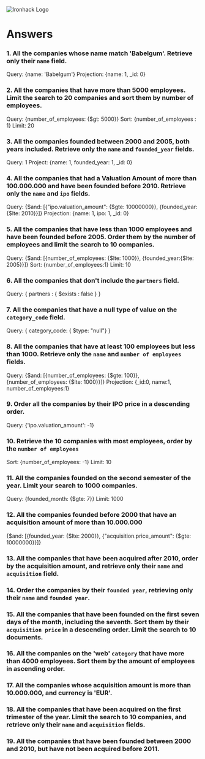 ![Ironhack Logo](https://i.imgur.com/1QgrNNw.png)

# Answers

### 1. All the companies whose name match 'Babelgum'. Retrieve only their `name` field.

<!-- Your Code Goes Here -->

Query: {name: 'Babelgum'}
Projection: {name: 1, \_id: 0}

### 2. All the companies that have more than 5000 employees. Limit the search to 20 companies and sort them by **number of employees**.

<!-- Your Code Goes Here -->

Query: {number_of_employees: {$gt: 5000}}
Sort: {number_of_employees : 1}
Limit: 20

### 3. All the companies founded between 2000 and 2005, both years included. Retrieve only the `name` and `founded_year` fields.

<!-- Your Code Goes Here -->

Query: 1
Project: {name: 1, founded_year: 1, \_id: 0}

### 4. All the companies that had a Valuation Amount of more than 100.000.000 and have been founded before 2010. Retrieve only the `name` and `ipo` fields.

<!-- Your Code Goes Here -->

Query: {$and: [{"ipo.valuation_amount": {$gte: 10000000}}, {founded_year:{$lte: 2010}}]}
Projection: {name: 1, ipo: 1, \_id: 0}

### 5. All the companies that have less than 1000 employees and have been founded before 2005. Order them by the number of employees and limit the search to 10 companies.

<!-- Your Code Goes Here -->

Query: {$and: [{number_of_employees: {$lte: 1000}}, {founded_year:{$lte: 2005}}]}
Sort: {number_of_employees:1}
Limit: 10

### 6. All the companies that don't include the `partners` field.

<!-- Your Code Goes Here -->

Query: { partners : { $exists : false } }

### 7. All the companies that have a null type of value on the `category_code` field.

<!-- Your Code Goes Here -->

Query: { category_code: { $type: "null"} }

### 8. All the companies that have at least 100 employees but less than 1000. Retrieve only the `name` and `number of employees` fields.

<!-- Your Code Goes Here -->

Query: {$and: [{number_of_employees: {$gte: 100}}, {number_of_employees: {$lte: 1000}}]}
Projection: {\_id:0, name:1, number_of_employees:1}

### 9. Order all the companies by their IPO price in a descending order.

<!-- Your Code Goes Here -->

Query: {'ipo.valuation_amount': -1}

### 10. Retrieve the 10 companies with most employees, order by the `number of employees`

<!-- Your Code Goes Here -->

Sort: {number_of_employees: -1}
Limit: 10

### 11. All the companies founded on the second semester of the year. Limit your search to 1000 companies.

<!-- Your Code Goes Here -->

Query: {founded_month: {$gte: 7}}
Limit: 1000

### 12. All the companies founded before 2000 that have an acquisition amount of more than 10.000.000

<!-- Your Code Goes Here -->

{$and: [{founded_year: {$lte: 2000}}, {"acquisition.price_amount": {$gte: 10000000}}]}

### 13. All the companies that have been acquired after 2010, order by the acquisition amount, and retrieve only their `name` and `acquisition` field.

<!-- Your Code Goes Here -->

### 14. Order the companies by their `founded year`, retrieving only their `name` and `founded year`.

<!-- Your Code Goes Here -->

### 15. All the companies that have been founded on the first seven days of the month, including the seventh. Sort them by their `acquisition price` in a descending order. Limit the search to 10 documents.

<!-- Your Code Goes Here -->

### 16. All the companies on the 'web' `category` that have more than 4000 employees. Sort them by the amount of employees in ascending order.

<!-- Your Code Goes Here -->

### 17. All the companies whose acquisition amount is more than 10.000.000, and currency is 'EUR'.

<!-- Your Code Goes Here -->

### 18. All the companies that have been acquired on the first trimester of the year. Limit the search to 10 companies, and retrieve only their `name` and `acquisition` fields.

<!-- Your Code Goes Here -->

### 19. All the companies that have been founded between 2000 and 2010, but have not been acquired before 2011.

<!-- Your Code Goes Here -->
